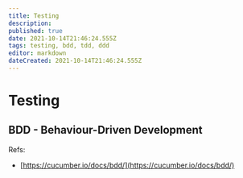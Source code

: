 ```yaml
---
title: Testing
description: 
published: true
date: 2021-10-14T21:46:24.555Z
tags: testing, bdd, tdd, ddd
editor: markdown
dateCreated: 2021-10-14T21:46:24.555Z
---
```


# Testing

## BDD - Behaviour-Driven Development

Refs:
- [https://cucumber.io/docs/bdd/](https://cucumber.io/docs/bdd/)
